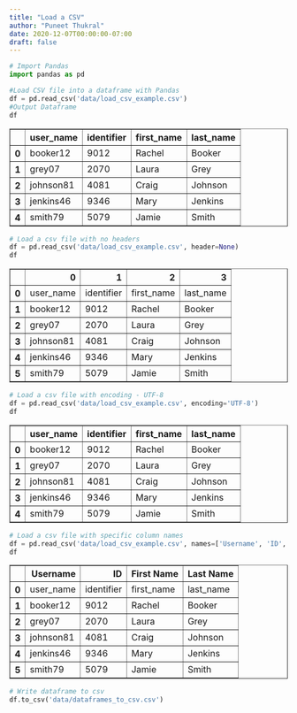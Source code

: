 ```yaml
---
title: "Load a CSV"
author: "Puneet Thukral"
date: 2020-12-07T00:00:00-07:00
draft: false
---
```



```python
# Import Pandas
import pandas as pd
```


```python
#Load CSV file into a dataframe with Pandas
df = pd.read_csv('data/load_csv_example.csv')
#Output Dataframe
df
```




<div>
<style scoped>
    .dataframe tbody tr th:only-of-type {
        vertical-align: middle;
    }

    .dataframe tbody tr th {
        vertical-align: top;
    }

    .dataframe thead th {
        text-align: right;
    }
</style>
<table border="1" class="dataframe">
  <thead>
    <tr style="text-align: right;">
      <th></th>
      <th>user_name</th>
      <th>identifier</th>
      <th>first_name</th>
      <th>last_name</th>
    </tr>
  </thead>
  <tbody>
    <tr>
      <th>0</th>
      <td>booker12</td>
      <td>9012</td>
      <td>Rachel</td>
      <td>Booker</td>
    </tr>
    <tr>
      <th>1</th>
      <td>grey07</td>
      <td>2070</td>
      <td>Laura</td>
      <td>Grey</td>
    </tr>
    <tr>
      <th>2</th>
      <td>johnson81</td>
      <td>4081</td>
      <td>Craig</td>
      <td>Johnson</td>
    </tr>
    <tr>
      <th>3</th>
      <td>jenkins46</td>
      <td>9346</td>
      <td>Mary</td>
      <td>Jenkins</td>
    </tr>
    <tr>
      <th>4</th>
      <td>smith79</td>
      <td>5079</td>
      <td>Jamie</td>
      <td>Smith</td>
    </tr>
  </tbody>
</table>
</div>




```python
# Load a csv file with no headers
df = pd.read_csv('data/load_csv_example.csv', header=None)
df
```




<div>
<style scoped>
    .dataframe tbody tr th:only-of-type {
        vertical-align: middle;
    }

    .dataframe tbody tr th {
        vertical-align: top;
    }

    .dataframe thead th {
        text-align: right;
    }
</style>
<table border="1" class="dataframe">
  <thead>
    <tr style="text-align: right;">
      <th></th>
      <th>0</th>
      <th>1</th>
      <th>2</th>
      <th>3</th>
    </tr>
  </thead>
  <tbody>
    <tr>
      <th>0</th>
      <td>user_name</td>
      <td>identifier</td>
      <td>first_name</td>
      <td>last_name</td>
    </tr>
    <tr>
      <th>1</th>
      <td>booker12</td>
      <td>9012</td>
      <td>Rachel</td>
      <td>Booker</td>
    </tr>
    <tr>
      <th>2</th>
      <td>grey07</td>
      <td>2070</td>
      <td>Laura</td>
      <td>Grey</td>
    </tr>
    <tr>
      <th>3</th>
      <td>johnson81</td>
      <td>4081</td>
      <td>Craig</td>
      <td>Johnson</td>
    </tr>
    <tr>
      <th>4</th>
      <td>jenkins46</td>
      <td>9346</td>
      <td>Mary</td>
      <td>Jenkins</td>
    </tr>
    <tr>
      <th>5</th>
      <td>smith79</td>
      <td>5079</td>
      <td>Jamie</td>
      <td>Smith</td>
    </tr>
  </tbody>
</table>
</div>




```python
# Load a csv file with encoding - UTF-8
df = pd.read_csv('data/load_csv_example.csv', encoding='UTF-8')
df
```




<div>
<style scoped>
    .dataframe tbody tr th:only-of-type {
        vertical-align: middle;
    }

    .dataframe tbody tr th {
        vertical-align: top;
    }

    .dataframe thead th {
        text-align: right;
    }
</style>
<table border="1" class="dataframe">
  <thead>
    <tr style="text-align: right;">
      <th></th>
      <th>user_name</th>
      <th>identifier</th>
      <th>first_name</th>
      <th>last_name</th>
    </tr>
  </thead>
  <tbody>
    <tr>
      <th>0</th>
      <td>booker12</td>
      <td>9012</td>
      <td>Rachel</td>
      <td>Booker</td>
    </tr>
    <tr>
      <th>1</th>
      <td>grey07</td>
      <td>2070</td>
      <td>Laura</td>
      <td>Grey</td>
    </tr>
    <tr>
      <th>2</th>
      <td>johnson81</td>
      <td>4081</td>
      <td>Craig</td>
      <td>Johnson</td>
    </tr>
    <tr>
      <th>3</th>
      <td>jenkins46</td>
      <td>9346</td>
      <td>Mary</td>
      <td>Jenkins</td>
    </tr>
    <tr>
      <th>4</th>
      <td>smith79</td>
      <td>5079</td>
      <td>Jamie</td>
      <td>Smith</td>
    </tr>
  </tbody>
</table>
</div>




```python
# Load a csv file with specific column names
df = pd.read_csv('data/load_csv_example.csv', names=['Username', 'ID', 'First Name', 'Last Name'])
df
```




<div>
<style scoped>
    .dataframe tbody tr th:only-of-type {
        vertical-align: middle;
    }

    .dataframe tbody tr th {
        vertical-align: top;
    }

    .dataframe thead th {
        text-align: right;
    }
</style>
<table border="1" class="dataframe">
  <thead>
    <tr style="text-align: right;">
      <th></th>
      <th>Username</th>
      <th>ID</th>
      <th>First Name</th>
      <th>Last Name</th>
    </tr>
  </thead>
  <tbody>
    <tr>
      <th>0</th>
      <td>user_name</td>
      <td>identifier</td>
      <td>first_name</td>
      <td>last_name</td>
    </tr>
    <tr>
      <th>1</th>
      <td>booker12</td>
      <td>9012</td>
      <td>Rachel</td>
      <td>Booker</td>
    </tr>
    <tr>
      <th>2</th>
      <td>grey07</td>
      <td>2070</td>
      <td>Laura</td>
      <td>Grey</td>
    </tr>
    <tr>
      <th>3</th>
      <td>johnson81</td>
      <td>4081</td>
      <td>Craig</td>
      <td>Johnson</td>
    </tr>
    <tr>
      <th>4</th>
      <td>jenkins46</td>
      <td>9346</td>
      <td>Mary</td>
      <td>Jenkins</td>
    </tr>
    <tr>
      <th>5</th>
      <td>smith79</td>
      <td>5079</td>
      <td>Jamie</td>
      <td>Smith</td>
    </tr>
  </tbody>
</table>
</div>




```python
# Write dataframe to csv
df.to_csv('data/dataframes_to_csv.csv')
```


```python

```
